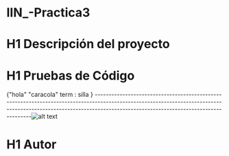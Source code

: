 # IIN_-Practica3
# H1 Descripción del proyecto
# H1 Pruebas de Código
{"hola"
"caracola"
term
: silla
}
-------------------------------------------------------------------------------------------------------------------------------------------------------------------------------------------------------------------![alt text](screenshot.png)
# H1 Autor
